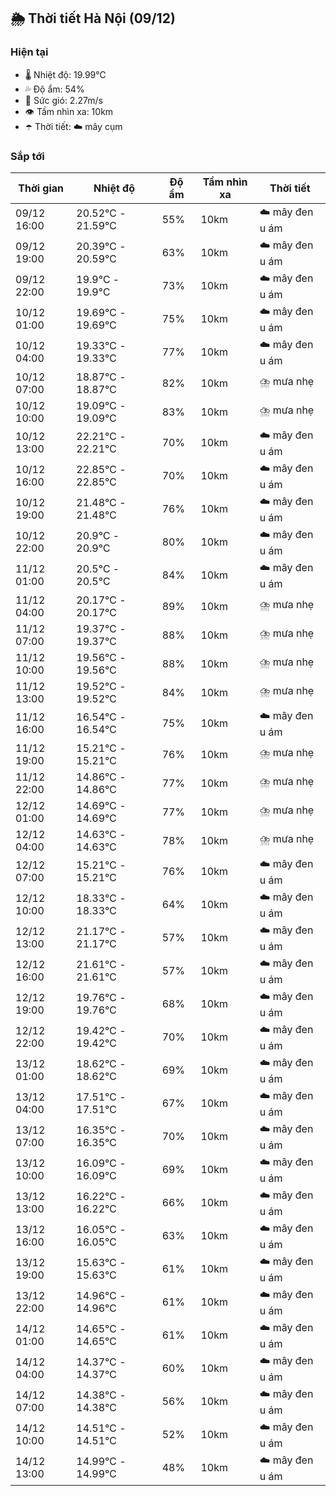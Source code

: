 ## 🌦️ Thời tiết Hà Nội (09/12)

### Hiện tại

- 🌡️ Nhiệt độ: 19.99℃
- 💦 Độ ẩm: 54%
- 💨 Sức gió: 2.27m/s
- 👁️ Tầm nhìn xa: 10km
- ☂️ Thời tiết: ☁️ mây cụm

### Sắp tới

| Thời gian | Nhiệt độ | Độ ẩm | Tầm nhìn xa | Thời tiết |
| --- | --- | --- | --- | --- |
| 09/12 16:00 | 20.52℃ - 21.59℃ | 55% | 10km | ☁️ mây đen u ám |
| 09/12 19:00 | 20.39℃ - 20.59℃ | 63% | 10km | ☁️ mây đen u ám |
| 09/12 22:00 | 19.9℃ - 19.9℃ | 73% | 10km | ☁️ mây đen u ám |
| 10/12 01:00 | 19.69℃ - 19.69℃ | 75% | 10km | ☁️ mây đen u ám |
| 10/12 04:00 | 19.33℃ - 19.33℃ | 77% | 10km | ☁️ mây đen u ám |
| 10/12 07:00 | 18.87℃ - 18.87℃ | 82% | 10km | ⛈️ mưa nhẹ |
| 10/12 10:00 | 19.09℃ - 19.09℃ | 83% | 10km | ⛈️ mưa nhẹ |
| 10/12 13:00 | 22.21℃ - 22.21℃ | 70% | 10km | ☁️ mây đen u ám |
| 10/12 16:00 | 22.85℃ - 22.85℃ | 70% | 10km | ☁️ mây đen u ám |
| 10/12 19:00 | 21.48℃ - 21.48℃ | 76% | 10km | ☁️ mây đen u ám |
| 10/12 22:00 | 20.9℃ - 20.9℃ | 80% | 10km | ☁️ mây đen u ám |
| 11/12 01:00 | 20.5℃ - 20.5℃ | 84% | 10km | ☁️ mây đen u ám |
| 11/12 04:00 | 20.17℃ - 20.17℃ | 89% | 10km | ⛈️ mưa nhẹ |
| 11/12 07:00 | 19.37℃ - 19.37℃ | 88% | 10km | ⛈️ mưa nhẹ |
| 11/12 10:00 | 19.56℃ - 19.56℃ | 88% | 10km | ⛈️ mưa nhẹ |
| 11/12 13:00 | 19.52℃ - 19.52℃ | 84% | 10km | ⛈️ mưa nhẹ |
| 11/12 16:00 | 16.54℃ - 16.54℃ | 75% | 10km | ☁️ mây đen u ám |
| 11/12 19:00 | 15.21℃ - 15.21℃ | 76% | 10km | ⛈️ mưa nhẹ |
| 11/12 22:00 | 14.86℃ - 14.86℃ | 77% | 10km | ⛈️ mưa nhẹ |
| 12/12 01:00 | 14.69℃ - 14.69℃ | 77% | 10km | ⛈️ mưa nhẹ |
| 12/12 04:00 | 14.63℃ - 14.63℃ | 78% | 10km | ⛈️ mưa nhẹ |
| 12/12 07:00 | 15.21℃ - 15.21℃ | 76% | 10km | ☁️ mây đen u ám |
| 12/12 10:00 | 18.33℃ - 18.33℃ | 64% | 10km | ☁️ mây đen u ám |
| 12/12 13:00 | 21.17℃ - 21.17℃ | 57% | 10km | ☁️ mây đen u ám |
| 12/12 16:00 | 21.61℃ - 21.61℃ | 57% | 10km | ☁️ mây đen u ám |
| 12/12 19:00 | 19.76℃ - 19.76℃ | 68% | 10km | ☁️ mây đen u ám |
| 12/12 22:00 | 19.42℃ - 19.42℃ | 70% | 10km | ☁️ mây đen u ám |
| 13/12 01:00 | 18.62℃ - 18.62℃ | 69% | 10km | ☁️ mây đen u ám |
| 13/12 04:00 | 17.51℃ - 17.51℃ | 67% | 10km | ☁️ mây đen u ám |
| 13/12 07:00 | 16.35℃ - 16.35℃ | 70% | 10km | ☁️ mây đen u ám |
| 13/12 10:00 | 16.09℃ - 16.09℃ | 69% | 10km | ☁️ mây đen u ám |
| 13/12 13:00 | 16.22℃ - 16.22℃ | 66% | 10km | ☁️ mây đen u ám |
| 13/12 16:00 | 16.05℃ - 16.05℃ | 63% | 10km | ☁️ mây đen u ám |
| 13/12 19:00 | 15.63℃ - 15.63℃ | 61% | 10km | ☁️ mây đen u ám |
| 13/12 22:00 | 14.96℃ - 14.96℃ | 61% | 10km | ☁️ mây đen u ám |
| 14/12 01:00 | 14.65℃ - 14.65℃ | 61% | 10km | ☁️ mây đen u ám |
| 14/12 04:00 | 14.37℃ - 14.37℃ | 60% | 10km | ☁️ mây đen u ám |
| 14/12 07:00 | 14.38℃ - 14.38℃ | 56% | 10km | ☁️ mây đen u ám |
| 14/12 10:00 | 14.51℃ - 14.51℃ | 52% | 10km | ☁️ mây đen u ám |
| 14/12 13:00 | 14.99℃ - 14.99℃ | 48% | 10km | ☁️ mây đen u ám |
